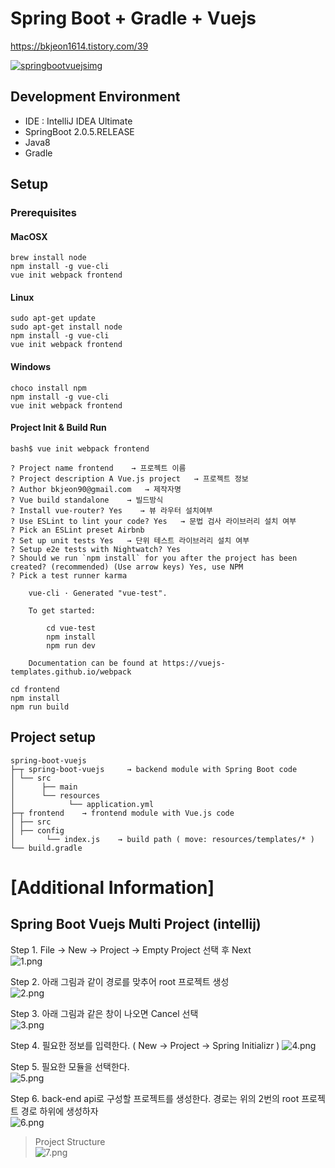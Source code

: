 Spring Boot + Gradle + Vuejs
=========

https://bkjeon1614.tistory.com/39

[![springbootvuejsimg](https://t1.daumcdn.net/cfile/tistory/996A9C3B5BB1A77516)]()

## Development Environment 
* IDE : IntelliJ IDEA Ultimate
* SpringBoot 2.0.5.RELEASE
* Java8
* Gradle

## Setup

### Prerequisites

#### MacOSX
```
brew install node
npm install -g vue-cli
vue init webpack frontend
```

#### Linux
```
sudo apt-get update
sudo apt-get install node
npm install -g vue-cli
vue init webpack frontend
```

#### Windows
```
choco install npm
npm install -g vue-cli
vue init webpack frontend
```

#### Project Init & Build Run
```
bash$ vue init webpack frontend 
    
? Project name frontend    → 프로젝트 이름
? Project description A Vue.js project   → 프로젝트 정보 
? Author bkjeon90@gmail.com   → 제작자명
? Vue build standalone    → 빌드방식  
? Install vue-router? Yes    → 뷰 라우터 설치여부
? Use ESLint to lint your code? Yes   → 문법 검사 라이브러리 설치 여부
? Pick an ESLint preset Airbnb     
? Set up unit tests Yes   → 단위 테스트 라이브러리 설치 여부
? Setup e2e tests with Nightwatch? Yes 
? Should we run `npm install` for you after the project has been created? (recommended) (Use arrow keys) Yes, use NPM
? Pick a test runner karma 

    vue-cli · Generated "vue-test". 

    To get started: 

        cd vue-test 
        npm install 
        npm run dev 

    Documentation can be found at https://vuejs-templates.github.io/webpack
```
    
```    
cd frontend
npm install
npm run build
```

## Project setup
```
spring-boot-vuejs
├─┬ spring-boot-vuejs     → backend module with Spring Boot code
│ └── src
│      ├── main
│      └── resources
│            └── application.yml
├─┬ frontend    → frontend module with Vue.js code
│ ├── src
│ ├── config
│       └── index.js    → build path ( move: resources/templates/* )
└── build.gradle    
```

# [Additional Information]
## Spring Boot Vuejs Multi Project (intellij)

Step 1. File -> New -> Project -> Empty Project 선택 후 Next  
![1.png](./docs/img/1.PNG)

Step 2. 아래 그림과 같이 경로를 맞추어 root 프로젝트 생성  
![2.png](./docs/img/2.PNG)

Step 3. 아래 그림과 같은 창이 나오면 Cancel 선택  
![3.png](./docs/img/3.PNG)

Step 4. 필요한 정보를 입력한다. ( New -> Project -> Spring Initializr )
![4.png](./docs/img/4.PNG)

Step 5. 필요한 모듈을 선택한다.  
![5.png](./docs/img/5.PNG)

Step 6. back-end api로 구성할 프로젝트를 생성한다. 경로는 위의 2번의 root 프로젝트 경로 하위에 생성하자  
![6.png](./docs/img/6.PNG)

> Project Structure  
![7.png](./docs/img/7.PNG)
